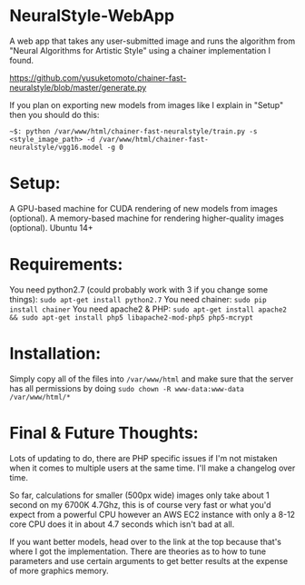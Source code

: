 # NeuralStyle-WebApp
A web app that takes any user-submitted image and runs the algorithm from "Neural Algorithms for Artistic Style" using a chainer implementation I found.

https://github.com/yusuketomoto/chainer-fast-neuralstyle/blob/master/generate.py

If you plan on exporting new models from images like I explain in "Setup" then you should do this:

`~$: python /var/www/html/chainer-fast-neuralstyle/train.py -s <style_image_path> -d /var/www/html/chainer-fast-neuralstyle/vgg16.model -g 0`


# Setup:
  
  A GPU-based machine for CUDA rendering of new models from images (optional).
  A memory-based machine for rendering higher-quality images (optional).
  Ubuntu 14+ 
  
# Requirements:
  
  You need python2.7 (could probably work with 3 if you change some things): `sudo apt-get install python2.7`
  You need chainer: `sudo pip install chainer`
  You need apache2 & PHP: `sudo apt-get install apache2 && sudo apt-get install php5 libapache2-mod-php5 php5-mcrypt`
  
# Installation:

  Simply copy all of the files into `/var/www/html` and make sure that the server has all permissions by doing `sudo chown -R www-data:www-data /var/www/html/*`
  
# Final & Future Thoughts:

  Lots of updating to do, there are PHP specific issues if I'm not mistaken when it comes to multiple users at the same time. I'll make a changelog over time.
  
  So far, calculations for smaller (500px wide) images only take about 1 second on my 6700K 4.7Ghz, this is of course very fast or what you'd expect from a powerful CPU however an AWS EC2 instance with only a 8-12 core CPU does it in about 4.7 seconds which isn't bad at all.
  
  If you want better models, head over to the link at the top because that's where I got the implementation. There are theories as to how to tune parameters and use certain arguments to get better results at the expense of more graphics memory. 



